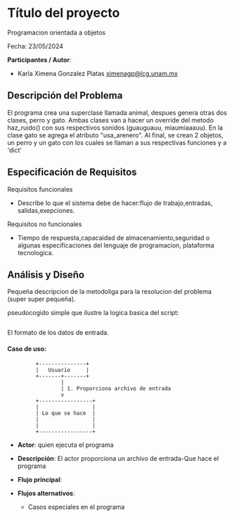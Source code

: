 # Título del proyecto
Programacion orientada a objetos

Fecha: 23/05/2024

**Participantes / Autor**:

- Karla Ximena Gonzalez Platas  <ximenagp@lcg.unam.mx>

## Descripción del Problema
El programa crea una superclase llamada animal, despues genera otras dos clases, perro y gato.
Ambas clases van a hacer un override del metodo haz_ruido() con sus respectivos sonidos (guauguauu, miaumiaaauu).
En la clase gato se agrega el atributo "usa_arenero". 
Al final, se crean 2 objetos, un perro y un gato con los cuales se llaman a sus respectivas funciones y a 'dict'

## Especificación de Requisitos

Requisitos funcionales

- Describe lo que el sistema debe de hacer:flujo de trabajo,entradas, salidas,exepciones.


Requisitos no funcionales

- Tiempo de respuesta,capacaidad de almacenamiento,seguridad o algunas especificaciones del lenguaje de programacion, plataforma tecnologica.


## Análisis y Diseño    

Pequeña descripcion de la metodoliga para la resolucion del problema (super super pequeña). 

pseudocogido simple que ilustre la logica basica del script:
```
```

El formato de los datos de entrada.

#### Caso de uso:

```
         +---------------+
         |   Usuario     |
         +-------+-------+
                 |
                 | 1. Proporciona archivo de entrada
                 v
         +-----------------+
         |                 |
         | Lo que se hace  |
         |                 |
         |                 |
         +-----------------+
```

- **Actor**: quien ejecuta el programa
- **Descripción**: El actor proporciona un archivo de entrada-Que hace el programa
- **Flujo principal**:

	
- **Flujos alternativos**:
	- Casos especiales en el programa
